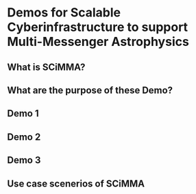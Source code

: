 # Demos for Scalable Cyberinfrastructure to support Multi-Messenger Astrophysics
## What is SCiMMA? 
## What are the purpose of these Demo? 
## Demo 1
## Demo 2 
## Demo 3
## Use case scenerios of SCiMMA 
